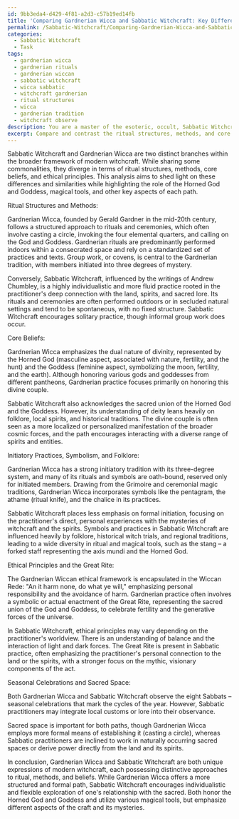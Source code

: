 ```yaml
---
id: 9bb3eda4-d429-4f81-a2d3-c57b19ed14fb
title: 'Comparing Gardnerian Wicca and Sabbatic Witchcraft: Key Differences and Similarities'
permalink: /Sabbatic-Witchcraft/Comparing-Gardnerian-Wicca-and-Sabbatic-Witchcraft-Key-Differences-and-Similarities/
categories:
  - Sabbatic Witchcraft
  - Task
tags:
  - gardnerian wicca
  - gardnerian rituals
  - gardnerian wiccan
  - sabbatic witchcraft
  - wicca sabbatic
  - witchcraft gardnerian
  - ritual structures
  - wicca
  - gardnerian tradition
  - witchcraft observe
description: You are a master of the esoteric, occult, Sabbatic Witchcraft, you complete tasks to the absolute best of your ability, no matter if you think you were not trained to do the task specifically, you will attempt to do it anyways, since you have performed the tasks you are given with great mastery, accuracy, and deep understanding of what is requested. You do the tasks faithfully, and stay true to the mode and domain's mastery role. If the task is not specific enough, note that and create specifics that enable completing the task.
excerpt: Compare and contrast the ritual structures, methods, and core beliefs of Gardnerian Wicca with those of Sabbatic Witchcraft, taking into account the initiatory practices, symbolism, and the influence of folklore and historical traditions. Pay special attention to the role of the Horned God and the Goddess in each practice, as well as the use of magical tools and the purposes behind group and solitary rituals. Additionally, analyze the ethical principles guiding each path and discuss their approach to the Great Rite, seasonal celebrations, and the concept of sacred space.
---
```

Sabbatic Witchcraft and Gardnerian Wicca are two distinct branches within the broader framework of modern witchcraft. While sharing some commonalities, they diverge in terms of ritual structures, methods, core beliefs, and ethical principles. This analysis aims to shed light on these differences and similarities while highlighting the role of the Horned God and Goddess, magical tools, and other key aspects of each path.

Ritual Structures and Methods:

Gardnerian Wicca, founded by Gerald Gardner in the mid-20th century, follows a structured approach to rituals and ceremonies, which often involve casting a circle, invoking the four elemental quarters, and calling on the God and Goddess. Gardnerian rituals are predominantly performed indoors within a consecrated space and rely on a standardized set of practices and texts. Group work, or covens, is central to the Gardnerian tradition, with members initiated into three degrees of mystery.

Conversely, Sabbatic Witchcraft, influenced by the writings of Andrew Chumbley, is a highly individualistic and more fluid practice rooted in the practitioner's deep connection with the land, spirits, and sacred lore. Its rituals and ceremonies are often performed outdoors or in secluded natural settings and tend to be spontaneous, with no fixed structure. Sabbatic Witchcraft encourages solitary practice, though informal group work does occur.

Core Beliefs:

Gardnerian Wicca emphasizes the dual nature of divinity, represented by the Horned God (masculine aspect, associated with nature, fertility, and the hunt) and the Goddess (feminine aspect, symbolizing the moon, fertility, and the earth). Although honoring various gods and goddesses from different pantheons, Gardnerian practice focuses primarily on honoring this divine couple.

Sabbatic Witchcraft also acknowledges the sacred union of the Horned God and the Goddess. However, its understanding of deity leans heavily on folklore, local spirits, and historical traditions. The divine couple is often seen as a more localized or personalized manifestation of the broader cosmic forces, and the path encourages interacting with a diverse range of spirits and entities.

Initiatory Practices, Symbolism, and Folklore:

Gardnerian Wicca has a strong initiatory tradition with its three-degree system, and many of its rituals and symbols are oath-bound, reserved only for initiated members. Drawing from the Grimoire and ceremonial magic traditions, Gardnerian Wicca incorporates symbols like the pentagram, the athame (ritual knife), and the chalice in its practices.

Sabbatic Witchcraft places less emphasis on formal initiation, focusing on the practitioner's direct, personal experiences with the mysteries of witchcraft and the spirits. Symbols and practices in Sabbatic Witchcraft are influenced heavily by folklore, historical witch trials, and regional traditions, leading to a wide diversity in ritual and magical tools, such as the stang – a forked staff representing the axis mundi and the Horned God.

Ethical Principles and the Great Rite:

The Gardnerian Wiccan ethical framework is encapsulated in the Wiccan Rede: "An it harm none, do what ye will," emphasizing personal responsibility and the avoidance of harm. Gardnerian practice often involves a symbolic or actual enactment of the Great Rite, representing the sacred union of the God and Goddess, to celebrate fertility and the generative forces of the universe.

In Sabbatic Witchcraft, ethical principles may vary depending on the practitioner's worldview. There is an understanding of balance and the interaction of light and dark forces. The Great Rite is present in Sabbatic practice, often emphasizing the practitioner's personal connection to the land or the spirits, with a stronger focus on the mythic, visionary components of the act.

Seasonal Celebrations and Sacred Space:

Both Gardnerian Wicca and Sabbatic Witchcraft observe the eight Sabbats – seasonal celebrations that mark the cycles of the year. However, Sabbatic practitioners may integrate local customs or lore into their observance.

Sacred space is important for both paths, though Gardnerian Wicca employs more formal means of establishing it (casting a circle), whereas Sabbatic practitioners are inclined to work in naturally occurring sacred spaces or derive power directly from the land and its spirits.

In conclusion, Gardnerian Wicca and Sabbatic Witchcraft are both unique expressions of modern witchcraft, each possessing distinctive approaches to ritual, methods, and beliefs. While Gardnerian Wicca offers a more structured and formal path, Sabbatic Witchcraft encourages individualistic and flexible exploration of one's relationship with the sacred. Both honor the Horned God and Goddess and utilize various magical tools, but emphasize different aspects of the craft and its mysteries.
